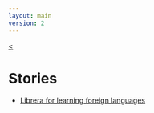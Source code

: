 ```yaml
---
layout: main
version: 2
---
```

[<](/wiki/)

# Stories

* [Librera for learning foreign languages](/wiki/stories/librera-for-study-foreign-languages)
